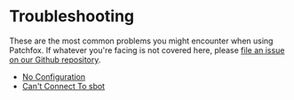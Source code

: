 # Troubleshooting
These are the most common problems you might encounter when using Patchfox. If whatever you're facing is not covered here, please [file an issue on our Github repository](https://github.com/soapdog/patchfox/issues).

* [No Configuration](troubleshooting/no-configuration.md)
* [Can't Connect To sbot](troubleshooting/no-configuration.md)
